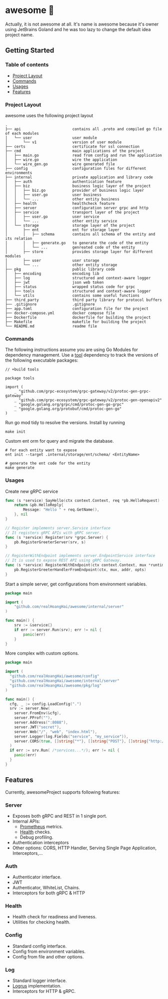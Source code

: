 # awesome 🚀

Actually, it is not awesome at all. It's name is awesome because it's owner 
using JetBrains Goland and he was too lazy to change the default idea project
name.

## Getting Started

### Table of contents

- [Project Layout](#project-layout)
- [Commands](#commands)
- [Usages](#usages)
- [Features](#features)

### Project Layout
awesome uses the following project layout

```
.
├── api                       contains all .proto and compiled go file of each modules
│   └── user                  user module
│       └── v1                version of user module
├── certs                     certificate for ssl connection
├── cmd                       main applications of the project
│   ├── main.go               read from config and run the application
│   ├── wire.go               wire the application
│   └── wire_gen.go           wire generated file
├── config                    configuration files for different environments
├── internal                  private application and library code
│   ├── auth                  authentication feature
│   ├── biz                   business logic layer of the project
│   │   ├── biz.go            provider of business logic layer
│   │   ├── user.go           user business
│   │   └── ...               other entity business
│   ├── health                healthcheck feature
│   ├── server                configuration server grpc and http
│   ├── service               transport layer of the project
│   │   ├── user.go           user service 
│   │   └── ...               other entity service 
│   └── storage               storage layer of the project
│       ├── ent               ent for storage layer 
│       │   ├── schema        contains all schema of the entity and its relation
│       │   ├── generate.go   to generate the code of the entity
│       │   └── ...           genreated code of the entity 
│       ├── store             provides storage layer for different modules 
│       ├── user              user storage 
│       └── ...               other entity storage 
├── pkg                       public library code
│   ├── encoding              encoding lib
│   ├── log                   structured and context-aware logger
│   ├── jwt                   json web token
│   ├── status                wrapped status code for grpc
│   ├── tools                 structured and context-aware logger
│   └── utils                 contains some useful functions
├── third_party               third party library for protocol buffers
├── .gitignore                .gitignore
├── app.toml                  configuration file for the project
├── docker-compose.yml        docker compose file
├── Dockerfile                dockerfile for building the project
├── Makefile                  makefile for building the project
└── README.md                 readme file
```

### Commands

The following instructions assume you are using Go Modules for dependency 
management. Use a [tool](./pkg/tools/tools.go) dependency to track the versions of the following 
executable packages:

```
// +build tools

package tools

import (
    _ "github.com/grpc-ecosystem/grpc-gateway/v2/protoc-gen-grpc-gateway"
    _ "github.com/grpc-ecosystem/grpc-gateway/v2/protoc-gen-openapiv2"
    _ "google.golang.org/grpc/cmd/protoc-gen-go-grpc"
    _ "google.golang.org/protobuf/cmd/protoc-gen-go"
)
```

Run go mod tidy to resolve the versions. Install by running

```
make init
```

Custom ent orm for query and migrate the database.

```shell
# for each entity want to expose
ent init --target .internal/storage/ent/schema/ <EntityName>

# generate the ent code for the entity
make generate
```


### Usages

Create new gRPC service

```go
func (s *service) SayHello(ctx context.Context, req *pb.HelloRequest) (*pb.HelloReply, error) {
    return &pb.HelloReply{
        Message: "Hello " + req.GetName(),
    }, nil
}

// Register implements server.Service interface
// It registers gRPC APIs with gRPC server.
func (s *service) Register(srv *grpc.Server) {
    pb.RegisterGreeterServer(srv, s)
}

// RegisterWithEndpoint implements server.EndpointService interface
// It is used to expose REST API using gRPC Gateway.
func (s *service) RegisterWithEndpoint(ctx context.Context, mux *runtime.ServeMux, addr string, opts []grpc.DialOption) {
    pb.RegisterGreeterHandlerFromEndpoint(ctx, mux, addr, opts)
}
```

Start a simple server, get configurations from environment variables.

```go
package main

import (
	"github.com/realHoangHai/awesome/internal/server"
)

func main() {
    srv := &service{}
    if err := server.Run(srv); err != nil {
        panic(err)
    }
}
```

More complex with custom options.

```go
package main

import (
  "github.com/realHoangHai/awesome/config"
  "github.com/realHoangHai/awesome/internal/server"
  "github.com/realHoangHai/awesome/pkg/log"
)

func main() {
  cfg, _ := config.LoadConfig(".")
  srv := server.New(
    server.FromEnv(&cfg),
    server.PProf(""),
    server.Address(":8088"),
    server.JWT("secret"),
    server.Web("/", "web", "index.html"),
    server.Logger(log.Fields("service", "my_service")),
    server.CORS(true, []string{"*"}, []string{"POST"}, []string{"http://localhost:8088"}),
  )
  if err := srv.Run( /*services...*/); err != nil {
    panic(err)
  }
}

```

## Features

Currently, awesomeProject supports following features:

### Server

- Exposes both gRPC and REST in 1 single port.
- Internal APIs:
  - [Prometheus](https://github.com/grpc-ecosystem/go-grpc-prometheus) metrics.
  - [Health](https://github.com/grpc/grpc/blob/master/doc/health-checking.md) checks.
  - Debug profiling.
- Authentication interceptors
- Other options: CORS, HTTP Handler, Serving Single Page Application, Interceptors,...

### Auth

- Authenticator interface.
- JWT
- Authenticator, WhiteList, Chains.
- Interceptors for both gRPC & HTTP

### Health

- Health check for readiness and liveness.
- Utilities for checking health.

### Config

- Standard config interface.
- Config from environment variables.
- Config from file and other options.

### Log

- Standard logger interface.
- [Logrus](https://github.com/sirupsen/logrus) implementation.
- Interceptors for HTTP & gRPC.